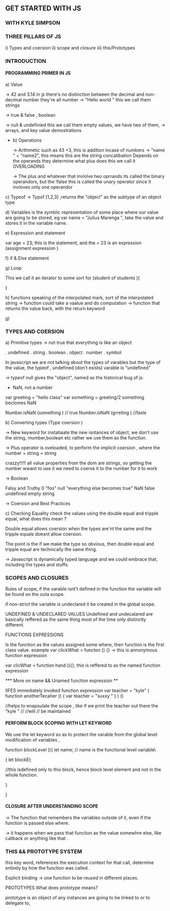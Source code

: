 ## GET STARTED WITH JS
### WITH KYLE SIMPSON

### THREE PILLARS OF JS
i) Types and coersion
ii) scope and closure
iii) this/Prototypes

### INTRODUCTION 
#### PROGRAMMING PRIMER IN JS

 a) Value

-> 42 and 3.14 in js there's no distinction between the decimal and non-decimal number they're all number
-> "Hello world " this we call them strings

-> true & false , boolean

-> null & undefinied this we call them empty values, we have two of them,
-> arrays, and key value demostrations

- b) Operations

  -> Arithmetic such as 43 +3, this is addition incase of numbers
  -> "name " + "name2", this means this are the string concatibation
  Depends on the operands they determine what plus does this we call it OVERLOADING

  -> The plus and whatever that invlolve two oprrands its called the binary operandors, but the !false this is called the unary operator since it invloves only one operandor

c) Typeof
-> Typof [1,2,3] ,returns the "object" as the subtype of an object type

d) Variables
is the symblic representation of some place where our value are going to be stored, eg
var name = "Julius Marenga ", take the value and stores it in the variable name.

e) Expression and statement

var age = 23; this is the statement, and the = 23 is an expression (assignment expression )

f) if & Else statement

g) Loop

This we call it an iterator to some sort
for (student of students ){

}

h) functions
speaking of the interpolated mark, sort of the interpolated string
-> function could take a vaalue and do computation
-> function that returns the value back, with the return keyword

g)

### TYPES AND COERSION

a) Primitive types
-> not true that everything is like an object

. undefined
. string
. boolean
. object
. number
. symbol

In javascript we are not talking about the types of varables but the type of the value,
the typeof , undefined (don't exists) varable is "undefined"

-> typeof null gives the "object", named as the historical bug of js.

- NaN, not a number

var greeting = "hello class"
var something = greeting/2
something beclomes NaN

Number.isNaN (something ) // true
Number.isNaN (grreting ) //fasle

b) Converting types (Type coersion )

-> New keyword for instatiaate the new isntances of object, we don't use the string, mumber,boolean etc rather we use them as the function.

-> Plus operator is oveloaded, to perform the implicit coersion , where the number + string = string

crazzy!!!!! all value properties from the dom are strings, so getting the number wwant to use it we need to coerse it to the number for it to work

-> Boolean

Falsy and Truthy
0 "foo"
null "everything else becomes true"
NaN
false
undefined
empty string

-> Coersion and Best Practices

c) Checking Equality
check the values using the double equal and tripple equal, what does this mean ?

Double equal allows coersion when the types are'nt the same and the tripple equals doesnt allow coersion.

The point is the if we make the type so obvious, then double equal and tripple equal are technically the same thing.

-> Javascript is dynamically typed language and we could embrace that, including the types and stuffs.

### SCOPES AND CLOSURES
Rules of scope, if the varable isnt't defined in the function the variable will be found on the outa scope.

if non-strict the variable is undeclared it be created in the global scope.

UNDEFINED & UNDECLARED VALUES
Undefined and undecalared are basically reffered as the same thing most of the time only distinctly different.

FUNCTIONS EXPRESSIONS

Is the function as the values assigned some where, then function is the first class value.
example
var clickWhat = functon ()
{}
-> this is annonymous function expression

var clicWhat = function hand (){}, this is reffered to as the named function expression

**\* More on name && Unamed function expression **

IIFES
immediately invoked function expression
var teacher = "kyle"
(
function anotherTecaher () {
var teacher = "suxxy "
}
) ()

//helps to enapsulate the scope , like if we print the teacher out there the "kyle " // //will //
be maintained

#### PERFORM BLOCK SCOPING WITH LET KEYWORD

We use the let keyword so as to protect the varable from the global level modification of variables ,

function blockLevel (){
let name; // name is the functional level variable\

{
let blockEl;

//this isdefined only to this block, hence block level element and not in the whole function.

}

}

#### CLOSURE AFTER UNDERSTANDING SCOPE
-> The function that remembers the variables outside of it, even if the function is passed else where.

-> it happens when we pass that function as the value somewhre else, like callback or anything like that .

### THIS && PROTOTYPE SYSTEM
this key word, references the execution context for that call, determine entirely by how the function was called .

Explicit binding -> one function to be reused in different places.

PROTOTYPES
What does prototype means?

prototype is an object of any instances are going to be linked to or to delegate to,
